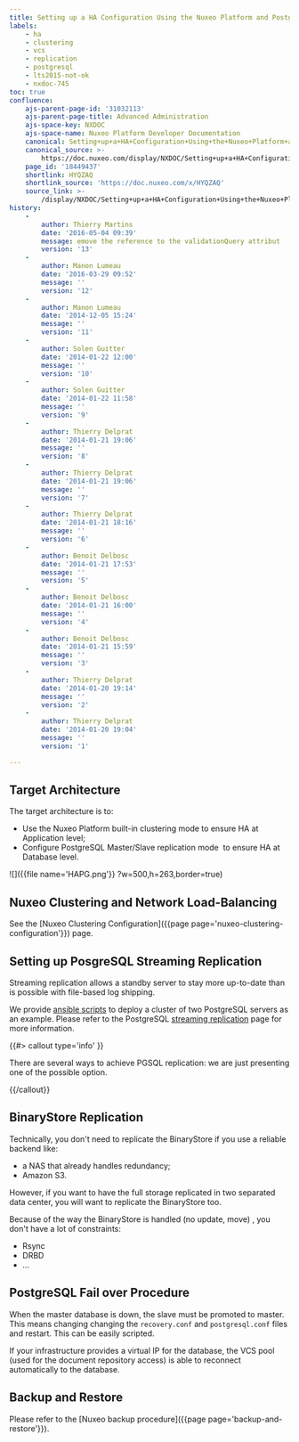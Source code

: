 ```yaml
---
title: Setting up a HA Configuration Using the Nuxeo Platform and PostgreSQL
labels:
    - ha
    - clustering
    - vcs
    - replication
    - postgresql
    - lts2015-not-ok
    - nxdoc-745
toc: true
confluence:
    ajs-parent-page-id: '31032113'
    ajs-parent-page-title: Advanced Administration
    ajs-space-key: NXDOC
    ajs-space-name: Nuxeo Platform Developer Documentation
    canonical: Setting+up+a+HA+Configuration+Using+the+Nuxeo+Platform+and+PostgreSQL
    canonical_source: >-
        https://doc.nuxeo.com/display/NXDOC/Setting+up+a+HA+Configuration+Using+the+Nuxeo+Platform+and+PostgreSQL
    page_id: '18449437'
    shortlink: HYQZAQ
    shortlink_source: 'https://doc.nuxeo.com/x/HYQZAQ'
    source_link: >-
        /display/NXDOC/Setting+up+a+HA+Configuration+Using+the+Nuxeo+Platform+and+PostgreSQL
history:
    - 
        author: Thierry Martins
        date: '2016-05-04 09:39'
        message: emove the reference to the validationQuery attribut
        version: '13'
    - 
        author: Manon Lumeau
        date: '2016-03-29 09:52'
        message: ''
        version: '12'
    - 
        author: Manon Lumeau
        date: '2014-12-05 15:24'
        message: ''
        version: '11'
    - 
        author: Solen Guitter
        date: '2014-01-22 12:00'
        message: ''
        version: '10'
    - 
        author: Solen Guitter
        date: '2014-01-22 11:58'
        message: ''
        version: '9'
    - 
        author: Thierry Delprat
        date: '2014-01-21 19:06'
        message: ''
        version: '8'
    - 
        author: Thierry Delprat
        date: '2014-01-21 19:06'
        message: ''
        version: '7'
    - 
        author: Thierry Delprat
        date: '2014-01-21 18:16'
        message: ''
        version: '6'
    - 
        author: Benoit Delbosc
        date: '2014-01-21 17:53'
        message: ''
        version: '5'
    - 
        author: Benoit Delbosc
        date: '2014-01-21 16:00'
        message: ''
        version: '4'
    - 
        author: Benoit Delbosc
        date: '2014-01-21 15:59'
        message: ''
        version: '3'
    - 
        author: Thierry Delprat
        date: '2014-01-20 19:14'
        message: ''
        version: '2'
    - 
        author: Thierry Delprat
        date: '2014-01-20 19:04'
        message: ''
        version: '1'

---
```

## Target Architecture

The target architecture is to:

*   Use the Nuxeo Platform built-in clustering mode to ensure HA at Application level;
*   Configure PostgreSQL Master/Slave replication mode &nbsp;to ensure HA at Database level.

![]({{file name='HAPG.png'}} ?w=500,h=263,border=true)

## Nuxeo Clustering and Network Load-Balancing

See the&nbsp;[Nuxeo Clustering Configuration]({{page page='nuxeo-clustering-configuration'}})&nbsp;page.

## Setting up PosgreSQL Streaming Replication

<span>Streaming replication allows a standby server to stay more up-to-date than is possible with file-based log shipping.</span>

We provide&nbsp;[ansible scripts](https://github.com/nuxeo/nuxeo-tools-pgcluster)&nbsp;to deploy a cluster of two PostgreSQL servers as an example. Please refer to the PostgreSQL&nbsp;[streaming replication](http://www.postgresql.org/docs/current/static/warm-standby.html)&nbsp;page for more information.

{{#> callout type='info' }}

There are several ways to achieve PGSQL replication: we are just presenting one of the possible option.

{{/callout}}

## BinaryStore Replication

Technically, you don't need to replicate the BinaryStore if you use a reliable backend like:

*   a NAS that already handles redundancy;
*   Amazon S3.

However, if you want to have the full storage replicated in two separated data center, you will want to replicate the BinaryStore too.

Because of the way the BinaryStore is handled (no update, move) , you don't have a lot of constraints:

*   Rsync
*   DRBD
*   ...

## PostgreSQL Fail over Procedure

When the master database is down, the slave must be promoted to master. This means changing changing the&nbsp;`recovery.conf`&nbsp;and&nbsp;`postgresql.conf`&nbsp;files and restart. This can be easily scripted.

If your infrastructure provides a virtual IP for the database, the VCS pool (used for the document repository access) is able to reconnect automatically to the database.

## Backup and Restore

Please refer to the&nbsp;[Nuxeo backup procedure]({{page page='backup-and-restore'}}).

&nbsp;
